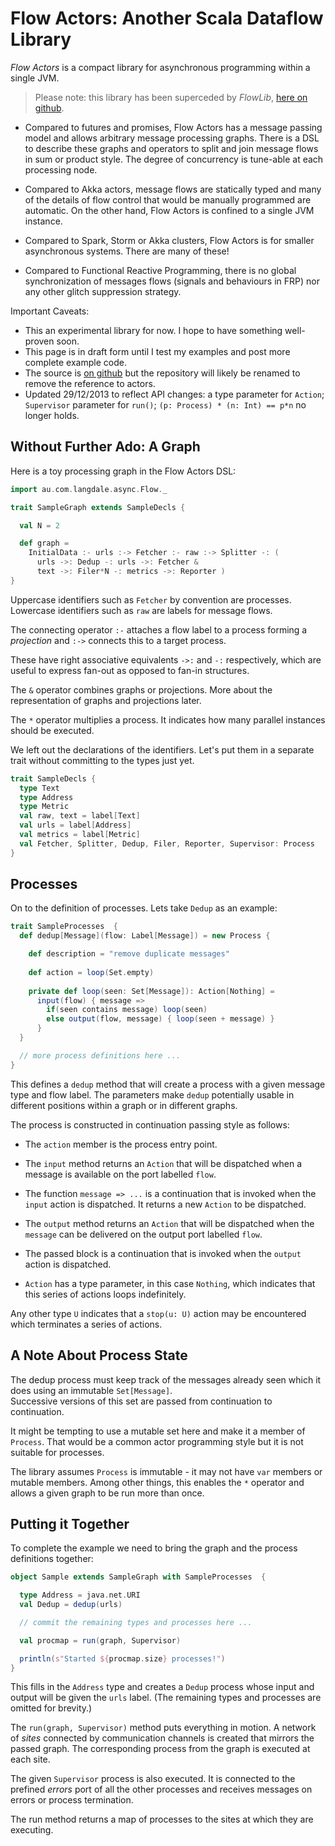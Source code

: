 ---
---
# Flow Actors: Another Scala Dataflow Library

_Flow Actors_ is a compact library for asynchronous programming within a single JVM.

> Please note: this library has been superceded by _FlowLib_, [here on github](https://github.com/arnolddevos/FlowLib).  

* Compared to futures and promises, Flow Actors has a message passing model and allows arbitrary message processing graphs. There is a DSL to describe these graphs and operators to split and join message flows in sum or product style.  The degree of concurrency is tune-able at each processing node.

* Compared to Akka actors, message flows are statically typed and many of the details of flow control that would be manually programmed are automatic. On the other hand, Flow Actors is confined to a single JVM instance.

* Compared to Spark, Storm or Akka clusters, Flow Actors is for smaller asynchronous systems.  There are many of these! 

* Compared to Functional Reactive Programming, there is no global synchronization of messages flows (signals and behaviours in FRP) nor any other glitch suppression strategy.  

Important Caveats:

* This an experimental library for now.   I hope to have something well-proven soon.  
* This page is in draft form until I test my examples and post more complete example code.
* The source is [on github](https://github.com/arnolddevos/FlowActors) but the repository will likely be renamed to remove the reference to actors.
* Updated 29/12/2013 to reflect API changes: a type parameter for `Action`; `Supervisor` parameter for `run()`; 
`(p: Process) * (n: Int) == p*n` no longer holds.

## Without Further Ado: A Graph

Here is a toy processing graph in the Flow Actors DSL:

```scala
import au.com.langdale.async.Flow._

trait SampleGraph extends SampleDecls { 

  val N = 2

  def graph =
    InitialData :- urls :-> Fetcher :- raw :-> Splitter -: ( 
  	  urls ->: Dedup -: urls ->: Fetcher & 
  	  text ->: Filer*N -: metrics ->: Reporter )
}
```

Uppercase identifiers such as `Fetcher` by convention are processes.  Lowercase identifiers such as `raw` are labels for message flows.

The connecting operator `:-` attaches a flow label to a process forming a _projection_ and `:->` connects this to a target process. 

These have right associative equivalents `->:` and `-:` respectively, which are useful to express fan-out as opposed to fan-in structures. 

The `&` operator combines graphs or projections. More about the representation of graphs and projections later.

The `*` operator multiplies a process. It indicates how many parallel instances should be executed.

We left out the declarations of the identifiers.  Let's put them in a separate trait without committing to the types just yet.

```scala
trait SampleDecls { 
  type Text
  type Address
  type Metric 
  val raw, text = label[Text]
  val urls = label[Address]
  val metrics = label[Metric]
  val Fetcher, Splitter, Dedup, Filer, Reporter, Supervisor: Process
}
```

## Processes

On to the definition of processes. Lets take `Dedup` as an example:

```scala
trait SampleProcesses  { 
  def dedup[Message](flow: Label[Message]) = new Process {

    def description = "remove duplicate messages"
  
    def action = loop(Set.empty)
  
    private def loop(seen: Set[Message]): Action[Nothing] =
      input(flow) { message => 
      	if(seen contains message) loop(seen)
      	else output(flow, message) { loop(seen + message) }
      }
  }

  // more process definitions here ...
}
```

This defines a `dedup` method that will create a process with a given message type and flow label. 
The parameters make `dedup` potentially usable in different positions within a graph or in different graphs.

The process is constructed in continuation passing style as follows:

* The `action` member is the process entry point.  

* The `input` method returns an `Action` that will
be dispatched when a message is available on the 
port labelled `flow`. 

* The function `message => ...` is a continuation 
that is invoked when the `input` action is dispatched. 
It returns a new `Action` to be dispatched.

* The `output` method returns an `Action` that will be 
dispatched when the `message` can be delivered on the
output port labelled `flow`.

* The passed block is a continuation that is 
invoked when the `output` action is dispatched.

* `Action` has a type parameter, in this case 
`Nothing`, which indicates that this series of actions
loops indefinitely.  

Any other type `U` indicates that a `stop(u: U)` action 
may be encountered which terminates a series of actions. 

## A Note About Process State

The dedup process must keep track of the messages already seen
which it does using an immutable `Set[Message]`.  
Successive versions of this set are passed from continuation
to continuation.

It might be tempting to use a mutable set here and make it
a member of `Process`.  That would be a common actor 
programming style but it is not suitable for processes.

The library assumes `Process` is immutable - it may not
have `var` members or mutable members.  Among other things, 
this enables the `*` operator and allows a given graph to 
be run more than once.

## Putting it Together

To complete the example we need to bring the graph and
the process definitions together:

```scala
object Sample extends SampleGraph with SampleProcesses  {

  type Address = java.net.URI
  val Dedup = dedup(urls)

  // commit the remaining types and processes here ...

  val procmap = run(graph, Supervisor)

  println(s"Started ${procmap.size} processes!")
}
```

This fills in the `Address` type and creates a `Dedup` process
whose input and output will be given the `urls` label. 
(The remaining types and processes are omitted for brevity.)

The `run(graph, Supervisor)` method puts everything in motion.  A network of _sites_ 
connected by communication channels is created that mirrors the passed graph. 
The corresponding process from the graph is executed at each site.  

The given `Supervisor` process is also executed.  It is connected to the prefined _errors_ 
port of all the other processes and receives messages on errors or process termination. 

The run method returns a map of processes to the sites at which they are executing.   

